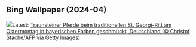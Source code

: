 ## Bing Wallpaper (2024-04)
![](https://www.bing.com/th?id=OHR.StGeorgiRide_DE-DE6646277481_UHD.jpg&w=1000)Latest: [Traunsteiner Pferde beim traditionellen St. Georgi-Ritt am Ostermontag in bayerischen Farben geschmückt, Deutschland (© Christof Stache/AFP via Getty Images)](https://www.bing.com/th?id=OHR.StGeorgiRide_DE-DE6646277481_UHD.jpg)